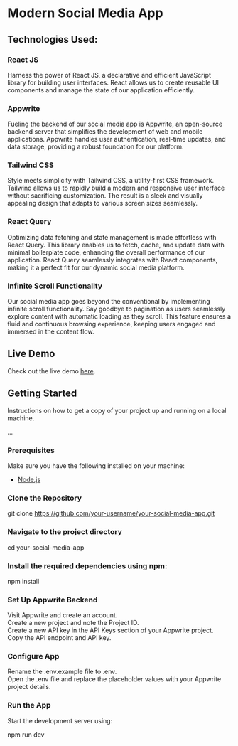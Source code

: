 # Modern Social Media App

## Technologies Used:

### React JS
Harness the power of React JS, a declarative and efficient JavaScript library for building user interfaces. React allows us to create reusable UI components and manage the state of our application efficiently.

### Appwrite
Fueling the backend of our social media app is Appwrite, an open-source backend server that simplifies the development of web and mobile applications. Appwrite handles user authentication, real-time updates, and data storage, providing a robust foundation for our platform.

### Tailwind CSS
Style meets simplicity with Tailwind CSS, a utility-first CSS framework. Tailwind allows us to rapidly build a modern and responsive user interface without sacrificing customization. The result is a sleek and visually appealing design that adapts to various screen sizes seamlessly.

### React Query
Optimizing data fetching and state management is made effortless with React Query. This library enables us to fetch, cache, and update data with minimal boilerplate code, enhancing the overall performance of our application. React Query seamlessly integrates with React components, making it a perfect fit for our dynamic social media platform.

### Infinite Scroll Functionality
Our social media app goes beyond the conventional by implementing infinite scroll functionality. Say goodbye to pagination as users seamlessly explore content with automatic loading as they scroll. This feature ensures a fluid and continuous browsing experience, keeping users engaged and immersed in the content flow.

## Live Demo

Check out the live demo [here](https://modern-social-media-app.vercel.app).

## Getting Started

Instructions on how to get a copy of your project up and running on a local machine.

...

### Prerequisites

Make sure you have the following installed on your machine:

- [Node.js](https://nodejs.org/)

### Clone the Repository

git clone https://github.com/your-username/your-social-media-app.git

### Navigate to the project directory

cd your-social-media-app

### Install the required dependencies using npm:

npm install

### Set Up Appwrite Backend

Visit Appwrite and create an account. <br/>
Create a new project and note the Project ID. <br/>
Create a new API key in the API Keys section of your Appwrite project. <br/>
Copy the API endpoint and API key. <br/>

### Configure App
Rename the .env.example file to .env. <br/>
Open the .env file and replace the placeholder values with your Appwrite project details. <br/>

### Run the App

Start the development server using: <br/>

npm run dev



